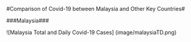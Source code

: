 #Comparison of Covid-19 between Malaysia and Other Key Countries#

###Malaysia###

![Malaysia Total and Daily Covid-19 Cases]
(image/malaysiaTD.png)
